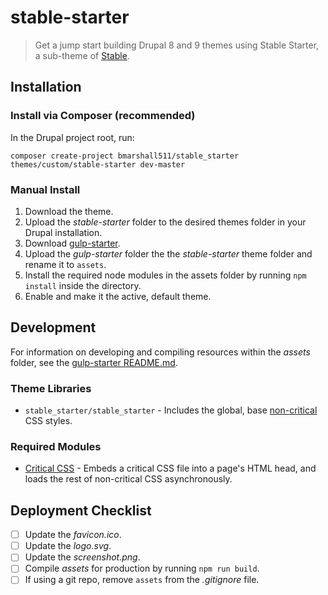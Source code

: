 # stable-starter

> Get a jump start building Drupal 8 and 9 themes using Stable Starter, a sub-theme of [Stable](https://www.drupal.org/docs/8/core/themes/stable-theme).

## Installation

### Install via Composer (recommended)

In the Drupal project root, run:
```
composer create-project bmarshall511/stable_starter themes/custom/stable-starter dev-master
```

### Manual Install

1. Download the theme.
2. Upload the *stable-starter* folder to the desired themes folder in your Drupal installation.
3. Download [gulp-starter](https://github.com/bmarshall511/gulp-starter).
4. Upload the *gulp-starter* folder the the *stable-starter* theme folder and rename it to `assets`.
5. Install the required node modules in the assets folder by running `npm install` inside the directory.
6. Enable and make it the active, default theme.

## Development

For information on developing and compiling resources within the *assets* folder, see the [gulp-starter README.md](https://github.com/bmarshall511/gulp-starter/blob/master/README.md).

### Theme Libraries

* `stable_starter/stable_starter` - Includes the global, base [non-critical](https://web.dev/defer-non-critical-css/) CSS styles.

### Required Modules

* [Critical CSS](https://www.drupal.org/project/critical_css) - Embeds a critical CSS file into a page's HTML head, and loads the rest of non-critical CSS asynchronously.

## Deployment Checklist

- [ ] Update the *favicon.ico*.
- [ ] Update the *logo.svg*.
- [ ] Update the *screenshot.png*.
- [ ] Compile *assets* for production by running `npm run build`.
- [ ] If using a git repo, remove `assets` from the *.gitignore* file.

